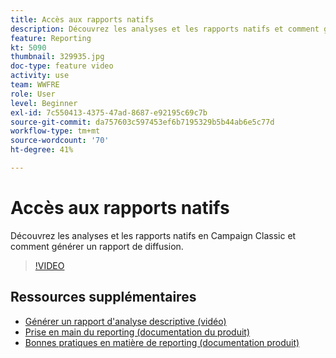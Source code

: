 ```yaml
---
title: Accès aux rapports natifs
description: Découvrez les analyses et les rapports natifs et comment générer un rapport de diffusion.
feature: Reporting
kt: 5090
thumbnail: 329935.jpg
doc-type: feature video
activity: use
team: WWFRE
role: User
level: Beginner
exl-id: 7c550413-4375-47ad-8687-e92195c69c7b
source-git-commit: da757603c597453ef6b7195329b5b44ab6e5c77d
workflow-type: tm+mt
source-wordcount: '70'
ht-degree: 41%

---
```


# Accès aux rapports natifs

Découvrez les analyses et les rapports natifs en Campaign Classic et comment générer un rapport de diffusion.

>[!VIDEO](https://video.tv.adobe.com/v/329935?quality=12)

## Ressources supplémentaires

* [Générer un rapport d&#39;analyse descriptive (vidéo)](/help/reporting/generating-a-descriptive-analysis-report.md)
* [Prise en main du reporting (documentation du produit)](https://experienceleague.adobe.com/docs/campaign-classic/using/reporting/reporting-in-adobe-campaign/about-adobe-campaign-reporting-tools.html?lang=fr)
* [Bonnes pratiques en matière de reporting (documentation produit)](https://experienceleague.adobe.com/docs/campaign-classic/using/reporting/reporting-in-adobe-campaign/best-practices.html)
